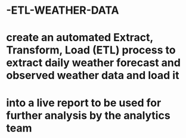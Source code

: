 # -ETL-WEATHER-DATA
# create an automated Extract, Transform, Load (ETL) process to extract daily weather forecast and observed weather data and load it
# into a live report to be used for further analysis by the analytics team
